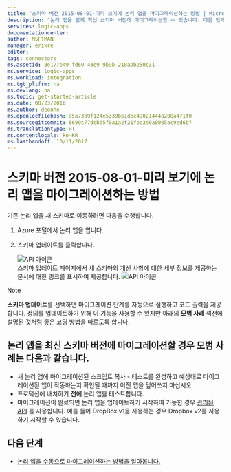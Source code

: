 ```yaml
---
title: "스키마 버전 2015-08-01-미리 보기에 논리 앱을 마이그레이션하는 방법 | Microsoft 문서"
description: "논리 앱을 쉽게 최신 스키마 버전에 마이그레이션할 수 있습니다. 다음 단계를 수행합니다."
services: logic-apps
documentationcenter: 
author: MSFTMAN
manager: erikre
editor: 
tags: connectors
ms.assetid: 3e177e49-fd69-43e9-9b9b-218abb250c31
ms.service: logic-apps
ms.workload: integration
ms.tgt_pltfrm: na
ms.devlang: na
ms.topic: get-started-article
ms.date: 08/23/2016
ms.author: deonhe
ms.openlocfilehash: a5a73a9f124e5339b61dbc49021444a208a471f0
ms.sourcegitcommit: 6699c77dcbd5f8a1a2f21fba3d0a0005ac9ed6b7
ms.translationtype: HT
ms.contentlocale: ko-KR
ms.lasthandoff: 10/11/2017
---
```

# <a name="how-to-migrate-logic-apps-to-schema-version-2015-08-01-preview"></a>스키마 버전 2015-08-01-미리 보기에 논리 앱을 마이그레이션하는 방법
기존 논리 앱을 새 스키마로 이동하려면 다음을 수행합니다.  

1. Azure 포털에서 논리 앱을 엽니다.  
2. 스키마 업데이트를 클릭합니다.
   
   ![API 아이콘][step1]   
   스키마 업데이트 페이지에서 새 스키마의 개선 사항에 대한 세부 정보를 제공하는 문서에 대한 링크를 표시하여 제공합니다. ![API 아이콘][step2]

> [!NOTE]
> **스키마 업데이트**를 선택하면 마이그레이션 단계를 자동으로 실행하고 코드 출력을 제공합니다. 정의를 업데이트하기 위해 이 기능을 사용할 수 있지만 아래의 **모범 사례** 섹션에 설명된 것처럼 좋은 코딩 방법을 따르도록 합니다.
> 
> 

## <a name="best-practices-when-migrating-your-logic-apps-to-the-latest-schema-version"></a>논리 앱을 최신 스키마 버전에 마이그레이션할 경우 모범 사례는 다음과 같습니다.
* 새 논리 앱에 마이그레이션된 스크립트 복사 - 테스트를 완성하고 예상대로 마이그레이션된 앱이 작동하는지 확인될 때까지 이전 앱을 덮어쓰지 마십시오.
* 프로덕션에 배치하기 **전에** 논리 앱을 테스트합니다.
* 마이그레이션이 완료되면 논리 앱을 업데이트하기 시작하여 가능한 경우 [관리된 API](apis-list.md) 를 사용합니다. 예를 들어 DropBox v1을 사용하는 경우 Dropbox v2를 사용하기 시작할 수 있습니다.

## <a name="whats-next"></a>다음 단계
* [논리 앱을 수동으로 마이그레이션하는 방법을 알아봅니다.](../logic-apps/logic-apps-schema-2015-08-01.md)

<!--Icon references-->
[step1]: ./media/connectors-schema-migration/migrateschema1.png
[step2]: ./media/connectors-schema-migration/migrateschema2.png






